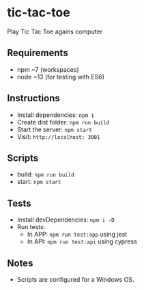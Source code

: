 # tic-tac-toe
Play Tic Tac Toe agains computer

## Requirements
- npm ~7 (workspaces)
- node ~13 (for testing with ES6)

## Instructions
- Install dependencies: `npm i`
- Create dist folder: `npm run build`
- Start the server: `npm start`
- Visit: `http://localhost: 3001`

## Scripts
- build: `npm run build`
- start: `npm start`

## Tests
- Install devDependencies: `npm i -D`
- Run tests:
  - In APP: `npm run test:app` using jest
  - In API: `npm run test:api` using cypress

## Notes
- Scripts are configured for a Windows OS.
